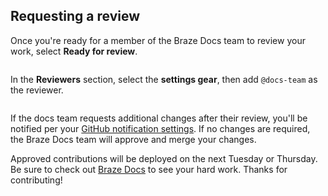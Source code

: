 ## Requesting a review

Once you're ready for a member of the Braze Docs team to review your work, select **Ready for review**.

![]()

In the **Reviewers** section, select the **settings gear**, then add `@docs-team` as the reviewer.

![]()

If the docs team requests additional changes after their review, you'll be notified per your [GitHub notification settings](https://docs.github.com/en/account-and-profile/managing-subscriptions-and-notifications-on-github/setting-up-notifications/configuring-notifications). If no changes are required, the Braze Docs team will approve and merge your changes.

Approved contributions will be deployed on the next Tuesday or Thursday. Be sure to check out [Braze Docs]() to see your hard work. Thanks for contributing!